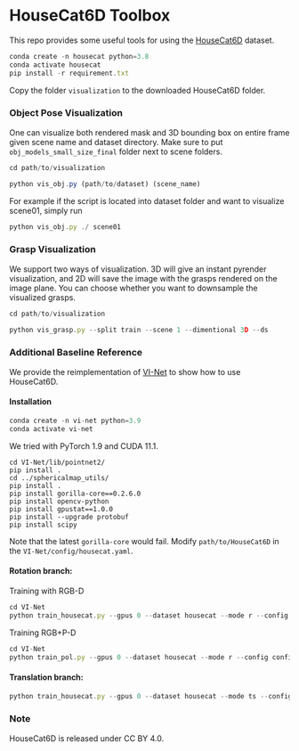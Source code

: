# HouseCat6D Toolbox
This repo provides some useful tools for using the [HouseCat6D](https://sites.google.com/view/housecat6d) dataset. 

```javascript 
conda create -n housecat python=3.8
conda activate housecat
pip install -r requirement.txt
```

Copy the folder `visualization` to the downloaded HouseCat6D folder.

### Object Pose Visualization

One can visualize both rendered mask and 3D bounding box on entire frame given scene name and dataset directory.
Make sure to put `obj_models_small_size_final` folder next to scene folders.

```javascript 
cd path/to/visualization

python vis_obj.py (path/to/dataset) (scene_name)
```
For example if the script is located into dataset folder and want to visualize scene01, simply run 
```javascript 
python vis_obj.py ./ scene01
```

### Grasp Visualization

We support two ways of visualization. 3D will give an instant pyrender visualization, and 2D will save the image with the grasps rendered on the image plane. You can choose whether you want to downsample the visualized grasps.

```javascript 
cd path/to/visualization

python vis_grasp.py --split train --scene 1 --dimentional 3D --ds
```

### Additional Baseline Reference

We provide the reimplementation of [VI-Net](https://github.com/JiehongLin/VI-Net) to show how to use HouseCat6D. 

#### Installation

```javascript
conda create -n vi-net python=3.9
conda activate vi-net
```

We tried with PyTorch 1.9 and CUDA 11.1.

```
cd VI-Net/lib/pointnet2/
pip install .
cd ../sphericalmap_utils/
pip install .
pip install gorilla-core==0.2.6.0
pip install opencv-python
pip install gpustat==1.0.0
pip install --upgrade protobuf
pip install scipy
```

Note that the latest `gorilla-core` would fail. Modify `path/to/HouseCat6D` in the `VI-Net/config/housecat.yaml`.

#### Rotation branch:

Training with RGB-D 

```javascript
cd VI-Net
python train_housecat.py --gpus 0 --dataset housecat --mode r --config config/housecat.yaml
```

Training RGB+P-D

```javascript
cd VI-Net
python train_pol.py --gpus 0 --dataset housecat --mode r --config config/housecat.yaml
```

#### Translation branch:

```javascript
python train_housecat.py --gpus 0 --dataset housecat --mode ts --config config/housecat.yaml
```

### Note

HouseCat6D is released under CC BY 4.0.
